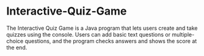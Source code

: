 # Interactive-Quiz-Game
The Interactive Quiz Game is a Java program that lets users create and take quizzes using the console. Users can add basic text questions or multiple-choice questions, and the program checks answers and shows the score at the end.
